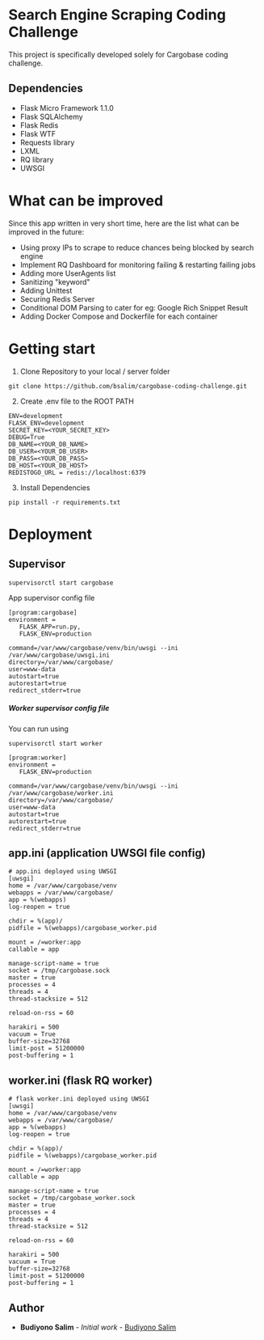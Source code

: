 # Search Engine Scraping Coding Challenge

This project is specifically developed solely for Cargobase coding challenge.


## Dependencies
+ Flask Micro Framework 1.1.0
+ Flask SQLAlchemy
+ Flask Redis
+ Flask WTF
+ Requests library
+ LXML
+ RQ library
+ UWSGI

# What can be improved
Since this app written in very short time, here are the list what can be improved in the future:

- Using proxy IPs to scrape to reduce chances being blocked by search engine
- Implement RQ Dashboard for monitoring failing & restarting failing jobs
- Adding more UserAgents list
- Sanitizing "keyword"
- Adding Unittest
- Securing Redis Server
- Conditional DOM Parsing to cater for eg: Google Rich Snippet Result
- Adding Docker Compose and Dockerfile for each container
# Getting start
1. Clone Repository to your local / server folder
```
git clone https://github.com/bsalim/cargobase-coding-challenge.git
```

2. Create .env file to the ROOT PATH
```
ENV=development
FLASK_ENV=development
SECRET_KEY=<YOUR_SECRET_KEY>
DEBUG=True
DB_NAME=<YOUR_DB_NAME>
DB_USER=<YOUR_DB_USER>
DB_PASS=<YOUR_DB_PASS>
DB_HOST=<YOUR_DB_HOST>
REDISTOGO_URL = redis://localhost:6379
```

3. Install Dependencies
```
pip install -r requirements.txt
```

# Deployment


## Supervisor
```
supervisorctl start cargobase
```
App supervisor config file
```
[program:cargobase]
environment =
   FLASK_APP=run.py,
   FLASK_ENV=production

command=/var/www/cargobase/venv/bin/uwsgi --ini /var/www/cargobase/uwsgi.ini
directory=/var/www/cargobase/
user=www-data
autostart=true
autorestart=true
redirect_stderr=true
```

##### Worker supervisor config file
You can run using
```
supervisorctl start worker
```
```
[program:worker]
environment =
   FLASK_ENV=production

command=/var/www/cargobase/venv/bin/uwsgi --ini /var/www/cargobase/worker.ini
directory=/var/www/cargobase/
user=www-data
autostart=true
autorestart=true
redirect_stderr=true
```

## app.ini (application UWSGI file config)
```
# app.ini deployed using UWSGI
[uwsgi]
home = /var/www/cargobase/venv
webapps = /var/www/cargobase/
app = %(webapps)
log-reopen = true

chdir = %(app)/
pidfile = %(webapps)/cargobase_worker.pid

mount = /=worker:app
callable = app

manage-script-name = true
socket = /tmp/cargobase.sock
master = true
processes = 4
threads = 4
thread-stacksize = 512

reload-on-rss = 60

harakiri = 500
vacuum = True
buffer-size=32768
limit-post = 51200000
post-buffering = 1
```

## worker.ini (flask RQ worker)
```
# flask worker.ini deployed using UWSGI
[uwsgi]
home = /var/www/cargobase/venv
webapps = /var/www/cargobase/
app = %(webapps)
log-reopen = true

chdir = %(app)/
pidfile = %(webapps)/cargobase_worker.pid

mount = /=worker:app
callable = app

manage-script-name = true
socket = /tmp/cargobase_worker.sock
master = true
processes = 4
threads = 4
thread-stacksize = 512

reload-on-rss = 60

harakiri = 500
vacuum = True
buffer-size=32768
limit-post = 51200000
post-buffering = 1
```


## Author
* **Budiyono Salim** - *Initial work* - [Budiyono Salim](https://github.com/bsalim)
